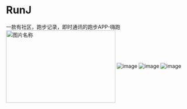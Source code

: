 # RunJ
一款有社区，跑步记录，即时通讯的跑步APP-嗨跑
<img src="https://github.com/rentalphang/RunJ/blob/master/app/src/main/screenshots/device-2017-01-02-004904.png" width = "300" height = "200" alt="图片名称" align=center />
![image](https://github.com/rentalphang/RunJ/blob/master/app/src/main/screenshots/device-2017-01-02-004904.png)
![image](https://github.com/rentalphang/RunJ/blob/master/app/src/main/screenshots/device-2017-01-02-010443.png)
![image](https://github.com/rentalphang/RunJ/blob/master/app/src/main/screenshots/device-2017-01-02-010635.png)
